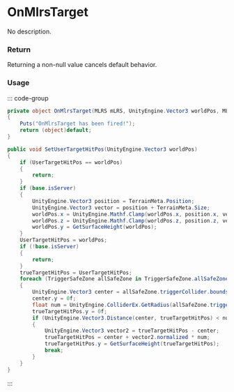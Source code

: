 # OnMlrsTarget
<Badge type="info" text="Vehicle"/>[<Badge type="danger" text="Carbon Compatible"/>](https://github.com/CarbonCommunity/Carbon)[<Badge type="warning" text="Oxide Compatible"/>](https://github.com/OxideMod/Oxide.Rust)
No description.
### Return
Returning a non-null value cancels default behavior.

### Usage
::: code-group
```csharp [Example]
private object OnMlrsTarget(MLRS mLRS, UnityEngine.Vector3 worldPos, MLRS self1)
{
	Puts("OnMlrsTarget has been fired!");
	return (object)default;
}
```
```csharp [Source — Assembly-CSharp @ MLRS]
public void SetUserTargetHitPos(UnityEngine.Vector3 worldPos)
{
	if (UserTargetHitPos == worldPos)
	{
		return;
	}
	if (base.isServer)
	{
		UnityEngine.Vector3 position = TerrainMeta.Position;
		UnityEngine.Vector3 vector = position + TerrainMeta.Size;
		worldPos.x = UnityEngine.Mathf.Clamp(worldPos.x, position.x, vector.x);
		worldPos.z = UnityEngine.Mathf.Clamp(worldPos.z, position.z, vector.z);
		worldPos.y = GetSurfaceHeight(worldPos);
	}
	UserTargetHitPos = worldPos;
	if (!base.isServer)
	{
		return;
	}
	trueTargetHitPos = UserTargetHitPos;
	foreach (TriggerSafeZone allSafeZone in TriggerSafeZone.allSafeZones)
	{
		UnityEngine.Vector3 center = allSafeZone.triggerCollider.bounds.center;
		center.y = 0f;
		float num = UnityEngine.ColliderEx.GetRadius(allSafeZone.triggerCollider, allSafeZone.transform.localScale) + targetAreaRadius;
		trueTargetHitPos.y = 0f;
		if (UnityEngine.Vector3.Distance(center, trueTargetHitPos) < num)
		{
			UnityEngine.Vector3 vector2 = trueTargetHitPos - center;
			trueTargetHitPos = center + vector2.normalized * num;
			trueTargetHitPos.y = GetSurfaceHeight(trueTargetHitPos);
			break;
		}
	}
}

```
:::
